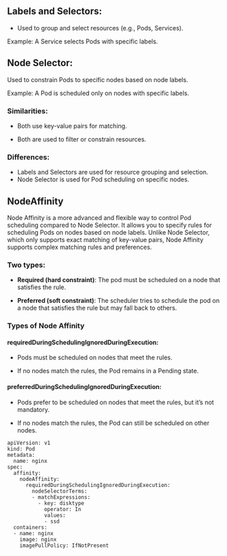 ## Labels and Selectors:

- Used to group and select resources (e.g., Pods, Services).

Example: A Service selects Pods with specific labels.

## Node Selector:

Used to constrain Pods to specific nodes based on node labels.

Example: A Pod is scheduled only on nodes with specific labels.

### Similarities:

- Both use key-value pairs for matching.

- Both are used to filter or constrain resources.

### Differences:

- Labels and Selectors are used for resource grouping and selection.
- Node Selector is used for Pod scheduling on specific nodes.



## NodeAffinity
Node Affinity is a more advanced and flexible way to control Pod scheduling compared to Node Selector. It allows you to specify rules for scheduling Pods on nodes based on node labels. Unlike Node Selector, which only supports exact matching of key-value pairs, Node Affinity supports complex matching rules and preferences.

### Two types:
- **Required (hard constraint)**: The pod must be scheduled on a node that satisfies the rule.

- **Preferred (soft constraint)**: The scheduler tries to schedule the pod on a node that satisfies the rule but may fall back to others.

### Types of Node Affinity

#### requiredDuringSchedulingIgnoredDuringExecution:

- Pods must be scheduled on nodes that meet the rules. <br>

- If no nodes match the rules, the Pod remains in a Pending state.

#### preferredDuringSchedulingIgnoredDuringExecution:

- Pods prefer to be scheduled on nodes that meet the rules, but it’s not mandatory. <br>

- If no nodes match the rules, the Pod can still be scheduled on other nodes.


```
apiVersion: v1
kind: Pod
metadata:
  name: nginx
spec:
  affinity:
    nodeAffinity:
      requiredDuringSchedulingIgnoredDuringExecution:
        nodeSelectorTerms:
        - matchExpressions:
          - key: disktype
            operator: In
            values:
            - ssd            
  containers:
  - name: nginx
    image: nginx
    imagePullPolicy: IfNotPresent

```